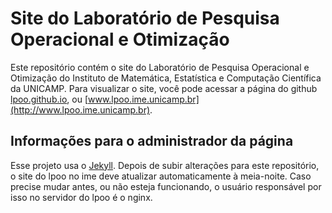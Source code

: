 # Site do Laboratório de Pesquisa Operacional e Otimização

Este repositório contém o site do Laboratório de Pesquisa Operacional e
Otimização do Instituto de Matemática, Estatística e Computação Científica da
UNICAMP. Para visualizar o site, você pode acessar a página do github
[lpoo.github.io](http://lpoo.github.io), ou
[www.lpoo.ime.unicamp.br](http://www.lpoo.ime.unicamp.br).

## Informações para o administrador da página

Esse projeto usa o [Jekyll](http://jekyllrb.com). Depois de subir alterações
para este repositório, o site do lpoo no ime deve atualizar automaticamente à
meia-noite. Caso precise mudar antes, ou não esteja funcionando, o usuário
responsável por isso no servidor do lpoo é o nginx.
